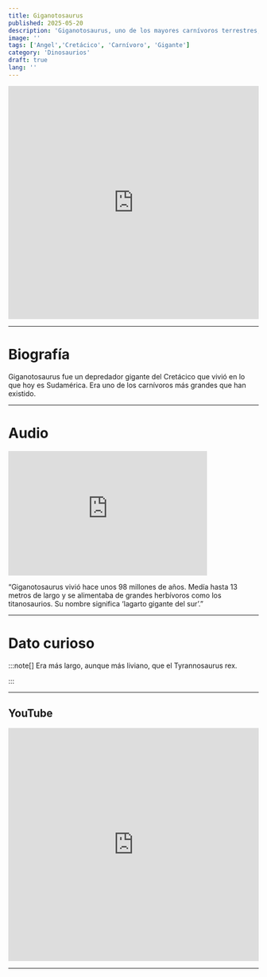 ```yaml
---
title: Giganotosaurus
published: 2025-05-20
description: 'Giganotosaurus, uno de los mayores carnívoros terrestres, rivalizaba en tamaño con el T. rex.'
image: ''
tags: ['Angel','Cretácico', 'Carnívoro', 'Gigante']
category: 'Dinosaurios'
draft: true 
lang: ''
---
```

<iframe width="100%" height="468" src="https://drive.google.com/file/d/1h3PmPpYW6Ea8OCPnaHF5lCW6dGhqeHpa/preview" frameborder="0" allowfullscreen></iframe>

---

# Biografía
Giganotosaurus fue un depredador gigante del Cretácico que vivió en lo que hoy es Sudamérica. Era uno de los carnívoros más grandes que han existido.

---
# Audio

<iframe width="400" height="250" src="https://drive.google.com/file/d/1Tj8y9Cqwp4oIqk66CMo5N89W1l3MsF73/preview" frameborder="0" allowfullscreen></iframe>

“Giganotosaurus vivió hace unos 98 millones de años. Medía hasta 13 metros de largo y se alimentaba de grandes herbívoros como los titanosaurios. Su nombre significa ‘lagarto gigante del sur’.”

---

# Dato curioso
:::note[]
Era más largo, aunque más liviano, que el Tyrannosaurus rex.

:::

---
## YouTube

<iframe width="100%" height="468" src="https://www.youtube.com/embed/DZ8y63ju9c4?si=gMuqTBEBZx3rMAoi" title="YouTube video player" frameborder="0" allow="accelerometer; autoplay; clipboard-write; encrypted-media; gyroscope; picture-in-picture; web-share" allowfullscreen></iframe>

---